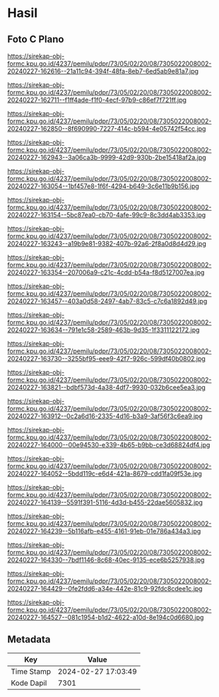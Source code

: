 # Hasil

## Foto C Plano

https://sirekap-obj-formc.kpu.go.id/4237/pemilu/pdpr/73/05/02/20/08/7305022008002-20240227-162616--21a11c94-394f-48fa-8eb7-6ed5ab9e81a7.jpg

https://sirekap-obj-formc.kpu.go.id/4237/pemilu/pdpr/73/05/02/20/08/7305022008002-20240227-162711--f1ff4ade-f1f0-4ecf-97b9-c86ef7f721ff.jpg

https://sirekap-obj-formc.kpu.go.id/4237/pemilu/pdpr/73/05/02/20/08/7305022008002-20240227-162850--8f690990-7227-414c-b594-4e05742f54cc.jpg

https://sirekap-obj-formc.kpu.go.id/4237/pemilu/pdpr/73/05/02/20/08/7305022008002-20240227-162943--3a06ca3b-9999-42d9-930b-2be15418af2a.jpg

https://sirekap-obj-formc.kpu.go.id/4237/pemilu/pdpr/73/05/02/20/08/7305022008002-20240227-163054--1bf457e8-1f6f-4294-b649-3c6e11b9b156.jpg

https://sirekap-obj-formc.kpu.go.id/4237/pemilu/pdpr/73/05/02/20/08/7305022008002-20240227-163154--5bc87ea0-cb70-4afe-99c9-8c3dd4ab3353.jpg

https://sirekap-obj-formc.kpu.go.id/4237/pemilu/pdpr/73/05/02/20/08/7305022008002-20240227-163243--a19b9e81-9382-407b-92a6-2f8a0d8d4d29.jpg

https://sirekap-obj-formc.kpu.go.id/4237/pemilu/pdpr/73/05/02/20/08/7305022008002-20240227-163354--207006a9-c21c-4cdd-b54a-f8d5127007ea.jpg

https://sirekap-obj-formc.kpu.go.id/4237/pemilu/pdpr/73/05/02/20/08/7305022008002-20240227-163457--403a0d58-2497-4ab7-83c5-c7c6a1892d49.jpg

https://sirekap-obj-formc.kpu.go.id/4237/pemilu/pdpr/73/05/02/20/08/7305022008002-20240227-163634--791e1c58-2589-463b-9d35-1f3311122172.jpg

https://sirekap-obj-formc.kpu.go.id/4237/pemilu/pdpr/73/05/02/20/08/7305022008002-20240227-163730--3255bf95-eee9-42f7-926c-599df40b0802.jpg

https://sirekap-obj-formc.kpu.go.id/4237/pemilu/pdpr/73/05/02/20/08/7305022008002-20240227-163821--bdbf573d-4a38-4df7-9930-032b6cee5ea3.jpg

https://sirekap-obj-formc.kpu.go.id/4237/pemilu/pdpr/73/05/02/20/08/7305022008002-20240227-163912--0c2a6d16-2335-4d16-b3a9-3af56f3c6ea9.jpg

https://sirekap-obj-formc.kpu.go.id/4237/pemilu/pdpr/73/05/02/20/08/7305022008002-20240227-164000--00e94530-e339-4b65-b9bb-ce3d68824df4.jpg

https://sirekap-obj-formc.kpu.go.id/4237/pemilu/pdpr/73/05/02/20/08/7305022008002-20240227-164052--5bdd119c-e6d4-421a-8679-cdd1fa09f53e.jpg

https://sirekap-obj-formc.kpu.go.id/4237/pemilu/pdpr/73/05/02/20/08/7305022008002-20240227-164139--5591f391-5116-4d3d-b455-22dae5605832.jpg

https://sirekap-obj-formc.kpu.go.id/4237/pemilu/pdpr/73/05/02/20/08/7305022008002-20240227-164239--5b116afb-e455-4161-91eb-01e786a434a3.jpg

https://sirekap-obj-formc.kpu.go.id/4237/pemilu/pdpr/73/05/02/20/08/7305022008002-20240227-164330--7bdf1146-8c68-40ec-9135-ece6b5257938.jpg

https://sirekap-obj-formc.kpu.go.id/4237/pemilu/pdpr/73/05/02/20/08/7305022008002-20240227-164429--0fe2fdd6-a34e-442e-81c9-92fdc8cdee1c.jpg

https://sirekap-obj-formc.kpu.go.id/4237/pemilu/pdpr/73/05/02/20/08/7305022008002-20240227-164527--081c1954-b1d2-4622-a10d-8e194c0d6680.jpg


## Metadata

| Key        | Value               |
| ---------- | ------------------- |
| Time Stamp | 2024-02-27 17:03:49 |
| Kode Dapil | 7301                |




